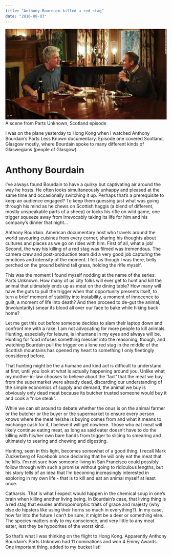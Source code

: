 ```yaml
---
title: "Anthony Bourdain killed a red stag"
date: "2016-08-03"
---
```


![anthony bourdain parts unknown scotland](images/150505094809-01-parts-unknown-scotland-super-169-1024x576.jpg) A scene from Parts Unknown, Scotland episode

I was on the plane yesterday to Hong Kong when I watched Anthony Bourdain’s Parts Less Known documentary. Episode one covered Scotland, Glasgow mostly, where Bourdain spoke to many different kinds of Glaswegians (people of Glasgow).

# Anthony Bourdain

I’ve always found Bourdain to have a quirky but captivating air around the way he hosts. He often looks simultaneously unhappy and pleased at the same time and occasionally switching it up. Perhaps that’s a prerequisite to keep an audience engaged? To keep them guessing just what was going through his mind as he chews on Scottish haggis (a blend of different, mostly unspeakable parts of a sheep) or locks his rifle on wild game, one trigger squeeze away from irrevocably taking its life for him and his company’s dinner that night…

Anthony Bourdain. American documentary host who travels around the world savouring cuisines from every corner, sharing his thoughts about cultures and places as we go on rides with him. First of all, what a job! Second, the way his killing of a red stag was filmed was tremendous. The camera crew and post-production team did a very good job capturing the emotions and intensity of the moment. I felt as though I was there, belly perched on the ground behind tall grass, holding the rifle myself.

This was the moment I found myself nodding at the name of the series: Parts Unknown. How many of us city folks will ever get to hunt and kill the animal that ultimately ends up as meat on the dining table? How many will have the guts to pull the trigger when that opportunity presents itself, to turn a brief moment of stability into instability, a moment of innocence to guilt, a moment of life into death? And then proceed to de-gut the animal, (involuntarily) smear its blood all over our face to bake while hiking back home?

Let me get this out before someone decides to slam their laptop down and confront me with a rake. I am not advocating for more people to kill animals. Hunting, especially for leisure, is inhumane in my eyes and always will be. Hunting for food infuses something messier into the reasoning, though, and watching Bourdain pull the trigger on a lone red stag in the middle of the Scottish mountains has opened my heart to something I only fleetingly considered before.

That hunting might be the a humane and kind act is difficult to understand at first, until you look at what is actually happening around you. Unlike what my mother-in-law chooses to believe about the ‘fact’ that the meat we buy from the supermarket were already dead, discarding our understanding of the simple economics of supply and demand, the animal we buy is obviously only dead meat because its butcher trusted someone would buy it and cook a “nice steak”.

While we can sit around to debate whether the onus is on the animal farmer or the butcher or the buyer or the supermarket to ensure every person knows where the meat he/she is buying comes from and what it means to exchange cash for it, I believe it will get nowhere. Those who eat meat will likely continue eating meat, as long as said eater doesn’t have to do the killing with his/her own bare hands from trigger to slicing to smearing and ultimately to searing and chewing and digesting.

Hunting, seen in this light, becomes somewhat of a good thing. I recall Mark Zuckerberg of Facebook once declaring that he will only eat the meat that he kills. I’m not sure how someone living in San Francisco could possibly follow through with such a promise without going to ridiculous lengths, but his story tells of an idea that I’m becoming increasingly interested in exploring in my own life - that is to kill and eat an animal myself at least once.

Catharsis. That is what I expect would happen in the chemical soup in one’s brain when killing another living being. In Bourdain’s case, that living thing is a red stag that exudes anthropomorphic traits of grace and majesty (why else do hipsters like using their horns so much in everything?). In my case, how far into the future I can’t be sure, it might be a deer or something else. The species matters only to my conscience, and very little to any meat eater, lest they be hypocrites of the worst kind.

So that’s what I was thinking on the flight to Hong Kong. Apparently Anthony Bourdain’s Parts Unknown had 11 nominations and won 4 Emmy Awards. One important thing, added to my bucket list!
